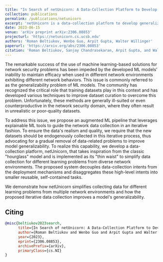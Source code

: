 ```yaml
---
title: "In Search of netUnicorn: A Data-Collection Platform to Develop Generalizable ML Models for Network Security Problems"
collection: publications
permalink: /publications/netunicorn
excerpt: 'netUnicorn is a data-collection platform to develop generalizable ML models for network security problems.'
date: 2023-06-15
venue: 'arXiv preprint arXiv:2306.08853'
projecturl: 'https://netunicorn.cs.ucsb.edu'
authors: 'Roman Beltiukov, Wenbo Guo, Arpit Gupta, Walter Willinger'
paperurl: 'https://arxiv.org/abs/2306.08853'
citation: 'Roman Beltiukov, Sanjay Chandrasekaran, Arpit Gupta, and Walter Willinger. 2023. PINOT: Programmable Infrastructure for Networking. In Proceedings of the Applied Networking Research Workshop (ANRW 23). Association for Computing Machinery, New York, NY, USA, 51–53. https://doi.org/10.1145/3606464.3606485'
---
```

The remarkable success of the use of machine learning-based solutions for network security problems has been impeded by the developed ML models' inability to maintain efficacy when used in different network environments exhibiting different network behaviors. This issue is commonly referred to as the generalizability problem of ML models. The community has recognized the critical role that training datasets play in this context and has developed various techniques to improve dataset curation to overcome this problem. Unfortunately, these methods are generally ill-suited or even counterproductive in the network security domain, where they often result in unrealistic or poor-quality datasets.

To address this issue, we propose an augmented ML pipeline that leverages explainable ML tools to guide the network data collection in an iterative fashion. To ensure the data's realism and quality, we require that the new datasets should be endogenously collected in this iterative process, thus advocating for a gradual removal of data-related problems to improve model generalizability. To realize this capability, we develop a data-collection platform, netUnicorn, that takes inspiration from the classic "hourglass" model and is implemented as its "thin waist" to simplify data collection for different learning problems from diverse network environments. The proposed system decouples data-collection intents from the deployment mechanisms and disaggregates these high-level intents into smaller reusable, self-contained tasks.

We demonstrate how netUnicorn simplifies collecting data for different learning problems from multiple network environments and how the proposed iterative data collection improves a model's generalizability.

## Citing

```bibtex
@misc{beltiukov2023search,
      title={In Search of netUnicorn: A Data-Collection Platform to Develop Generalizable ML Models for Network Security Problems}, 
      author={Roman Beltiukov and Wenbo Guo and Arpit Gupta and Walter Willinger},
      year={2023},
      eprint={2306.08853},
      archivePrefix={arXiv},
      primaryClass={cs.NI}
}
```
